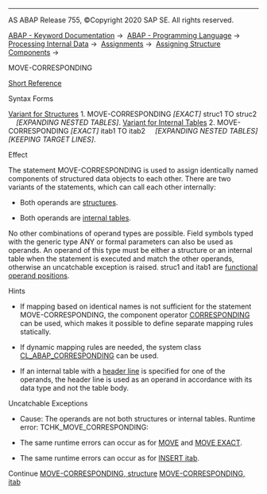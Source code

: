   

* * *

AS ABAP Release 755, ©Copyright 2020 SAP SE. All rights reserved.

[ABAP - Keyword Documentation](https://help.sap.com/doc/abapdocu_755_index_htm/7.55/en-US/abenabap.htm) →  [ABAP - Programming Language](https://help.sap.com/doc/abapdocu_755_index_htm/7.55/en-US/abenabap_reference.htm) →  [Processing Internal Data](https://help.sap.com/doc/abapdocu_755_index_htm/7.55/en-US/abenabap_data_working.htm) →  [Assignments](https://help.sap.com/doc/abapdocu_755_index_htm/7.55/en-US/abenvalue_assignments.htm) →  [Assigning Structure Components](https://help.sap.com/doc/abapdocu_755_index_htm/7.55/en-US/abencorresponding.htm) → 

MOVE-CORRESPONDING

[Short Reference](https://help.sap.com/doc/abapdocu_755_index_htm/7.55/en-US/abapmove-corresponding_shortref.htm)

Syntax Forms

[Variant for Structures](https://help.sap.com/doc/abapdocu_755_index_htm/7.55/en-US/abapmove-corresponding_structure.htm)
1\. MOVE-CORRESPONDING *\[*EXACT*\]* struc1 TO struc2
    *\[*EXPANDING NESTED TABLES*\]*.
[Variant for Internal Tables](https://help.sap.com/doc/abapdocu_755_index_htm/7.55/en-US/abapmove-corresponding_itab.htm)
2\. MOVE-CORRESPONDING *\[*EXACT*\]* itab1 TO itab2
    *\[*EXPANDING NESTED TABLES*\]* *\[*KEEPING TARGET LINES*\]*.

Effect

The statement MOVE-CORRESPONDING is used to assign identically named components of structured data objects to each other. There are two variants of the statements, which can call each other internally:

-   Both operands are [structures](https://help.sap.com/doc/abapdocu_755_index_htm/7.55/en-US/abapmove-corresponding_structure.htm).

-   Both operands are [internal tables](https://help.sap.com/doc/abapdocu_755_index_htm/7.55/en-US/abapmove-corresponding_itab.htm).

No other combinations of operand types are possible. Field symbols typed with the generic type ANY or formal parameters can also be used as operands. An operand of this type must be either a structure or an internal table when the statement is executed and match the other operands, otherwise an uncatchable exception is raised. struc1 and itab1 are [functional operand positions](https://help.sap.com/doc/abapdocu_755_index_htm/7.55/en-US/abenfunctional_position_glosry.htm "Glossary Entry").

Hints

-   If mapping based on identical names is not sufficient for the statement MOVE-CORRESPONDING, the component operator [CORRESPONDING](https://help.sap.com/doc/abapdocu_755_index_htm/7.55/en-US/abenconstructor_expr_corresponding.htm) can be used, which makes it possible to define separate mapping rules statically.

-   If dynamic mapping rules are needed, the system class [CL\_ABAP\_CORRESPONDING](https://help.sap.com/doc/abapdocu_755_index_htm/7.55/en-US/abencl_abap_corresponding.htm) can be used.

-   If an internal table with a [header line](https://help.sap.com/doc/abapdocu_755_index_htm/7.55/en-US/abenheader_line_glosry.htm "Glossary Entry") is specified for one of the operands, the header line is used as an operand in accordance with its data type and not the table body.
    

Uncatchable Exceptions

-   Cause: The operands are not both structures or internal tables.
    Runtime error: TCHK\_MOVE\_CORRESPONDING:

-   The same runtime errors can occur as for [MOVE](https://help.sap.com/doc/abapdocu_755_index_htm/7.55/en-US/abapmove.htm) and [MOVE EXACT](https://help.sap.com/doc/abapdocu_755_index_htm/7.55/en-US/abapmove_exact.htm).

-   The same runtime errors can occur as for [INSERT itab](https://help.sap.com/doc/abapdocu_755_index_htm/7.55/en-US/abapinsert_itab.htm).

Continue
[MOVE-CORRESPONDING, structure](https://help.sap.com/doc/abapdocu_755_index_htm/7.55/en-US/abapmove-corresponding_structure.htm)
[MOVE-CORRESPONDING, itab](https://help.sap.com/doc/abapdocu_755_index_htm/7.55/en-US/abapmove-corresponding_itab.htm)